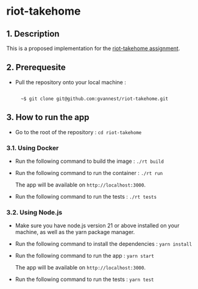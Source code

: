 # riot-takehome

## 1. Description

This is a proposed implementation for the [riot-takehome assignment](https://github.com/tryriot/take-home).

## 2. Prerequesite

- Pull the repository onto your local machine :

  ```console

    ~$ git clone git@github.com:gvannest/riot-takehome.git

    ```

## 3. How to run the app

- Go to the root of the repository : `cd riot-takehome`

### 3.1. Using Docker

- Run the following command to build the image : `./rt build`

- Run the following command to run the container : `./rt run`

  The app will be available on `http://localhost:3000`.

- Run the following command to run the tests : `./rt tests`

### 3.2. Using Node.js

- Make sure you have node.js version 21 or above installed on your machine, as well as the yarn package manager.

- Run the following command to install the dependencies : `yarn install`
  
- Run the following command to run the app : `yarn start`

  The app will be available on `http://localhost:3000`.

- Run the following command to run the tests : `yarn test`
